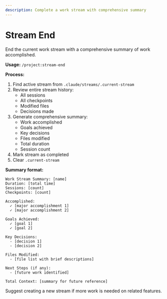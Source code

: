 ```yaml
---
description: Complete a work stream with comprehensive summary
---
```


# Stream End

End the current work stream with a comprehensive summary of work accomplished.

**Usage:** `/project:stream-end`

**Process:**
1. Find active stream from `.claude/streams/.current-stream`
2. Review entire stream history:
   - All sessions
   - All checkpoints
   - Modified files
   - Decisions made
3. Generate comprehensive summary:
   - Work accomplished
   - Goals achieved
   - Key decisions
   - Files modified
   - Total duration
   - Session count
4. Mark stream as completed
5. Clear `.current-stream`

**Summary format:**
```
Work Stream Summary: [name]
Duration: [total time]
Sessions: [count]
Checkpoints: [count]

Accomplished:
  ✓ [major accomplishment 1]
  ✓ [major accomplishment 2]

Goals Achieved:
  ✓ [goal 1]
  ✓ [goal 2]

Key Decisions:
  - [decision 1]
  - [decision 2]

Files Modified:
  - [file list with brief descriptions]

Next Steps (if any):
  - [future work identified]

Total Context: [summary for future reference]
```

Suggest creating a new stream if more work is needed on related features.
